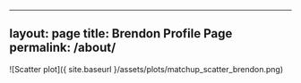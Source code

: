 
---
layout: page
title: Brendon Profile Page
permalink: /about/
---

![Scatter plot]({ site.baseurl }/assets/plots/matchup_scatter_brendon.png)
